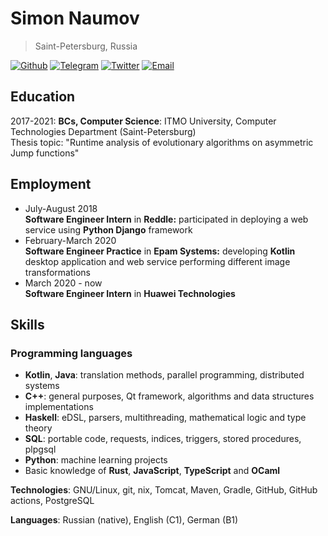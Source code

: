 # Simon Naumov

> Saint-Petersburg, Russia

[![Github](https://img.shields.io/badge/github-nothingelsematters-black?logo=github)](https://github.com/nothingelsematters)
[![Telegram](https://img.shields.io/badge/telegram-itsfuntofantasize-blue?logo=telegram)](https://t.me/itsfuntofantasize)
[![Twitter](https://img.shields.io/badge/twitter-imsickdontjudge-blue?logo=twitter)](https://twitter.com/imsickdontjudge)
[![Email](https://img.shields.io/badge/email-daretoodefy@gmail.com-red?logo=gmail)](mailto:daretoodefy@gmail.com)

## Education

2017-2021: **BCs, Computer Science**: ITMO University, Computer Technologies Department (Saint-Petersburg) \
Thesis topic: "Runtime analysis of evolutionary algorithms on asymmetric Jump functions"

## Employment

- July-August 2018 \
  **Software Engineer Intern** in **Reddle:** participated in deploying a web service using **Python Django** framework
- February-March 2020 \
  **Software Engineer Practice** in **Epam Systems:** developing **Kotlin** desktop application and web service performing different image transformations
- March 2020 - now \
  **Software Engineer Intern** in **Huawei Technologies**

## Skills

### Programming languages

- **Kotlin**, **Java**: translation methods, parallel programming, distributed systems
- **C++**: general purposes, Qt framework, algorithms and data structures implementations
- **Haskell**: eDSL, parsers, multithreading, mathematical logic and type theory
- **SQL**: portable code, requests, indices, triggers, stored procedures, plpgsql
- **Python**: machine learning projects
- Basic knowledge of **Rust**, **JavaScript**, **TypeScript** and **OCaml**

**Technologies**: GNU/Linux, git, nix, Tomcat, Maven, Gradle, GitHub, GitHub actions, PostgreSQL

**Languages**: Russian (native), English (C1), German (B1)
